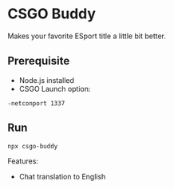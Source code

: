 # CSGO Buddy
Makes your favorite ESport title a little bit better. 

## Prerequisite
- Node.js installed
- CSGO Launch option: 
```
-netconport 1337
```

## Run
```
npx csgo-buddy
```

Features:
 - Chat translation to English
